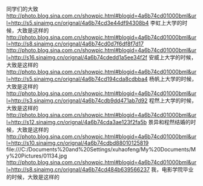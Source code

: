 同学们的大致
http://photo.blog.sina.com.cn/showpic.html#blogid=4a6b74cd01000bml&url=http://s5.sinaimg.cn/orignal/4a6b74cd3e44df94308b4
李虹上大学的时候，大致是这样的
http://photo.blog.sina.com.cn/showpic.html#blogid=4a6b74cd01000bml&url=http://s8.sinaimg.cn/orignal/4a6b74cd0d7f6df8f7d17
http://photo.blog.sina.com.cn/showpic.html#blogid=4a6b74cd01000bml&url=http://s16.sinaimg.cn/orignal/4a6b74cdedd1a5ee34f2f
安威上大学的时候，大致是这样的
http://photo.blog.sina.com.cn/showpic.html#blogid=4a6b74cd01000bml&url=http://s5.sinaimg.cn/orignal/4a6b74cd194cda8cdbba4
杨帆上大学的时候，大致是这样的
http://photo.blog.sina.com.cn/showpic.html#blogid=4a6b74cd01000bml&url=http://s3.sinaimg.cn/orignal/4a6b74cdb9dd471ab7d92
程然上大学的时候，大致是这样的
http://photo.blog.sina.com.cn/showpic.html#blogid=4a6b74cd01000bml&url=http://s12.sinaimg.cn/orignal/4a6b74cda3ae123f2fa5b
景异和程然结婚的时候，大致是这样的
http://photo.blog.sina.com.cn/showpic.html#blogid=4a6b74cd01000bml&url=http://s10.sinaimg.cn/orignal/4a6b74cdbd88010125819
file:///C:/Documents%20and%20Settings/xuhaofeng/My%20Documents/My%20Pictures/01134.jpg
http://photo.blog.sina.com.cn/showpic.html#blogid=4a6b74cd01000bml&url=http://s8.sinaimg.cn/orignal/4a6b74cd484b639566237
我，电影学院毕业的时候，大致是这样的
 
